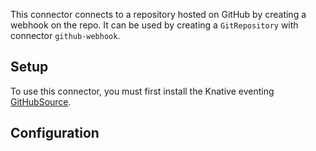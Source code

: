 This connector connects to a repository hosted on GitHub by creating a webhook on the repo.
It can be used by creating a `GitRepository` with connector `github-webhook`.

## Setup

To use this connector, you must first install the Knative eventing [GitHubSource](https://github.com/knative/docs/tree/main/code-samples/eventing/github-source).

## Configuration
